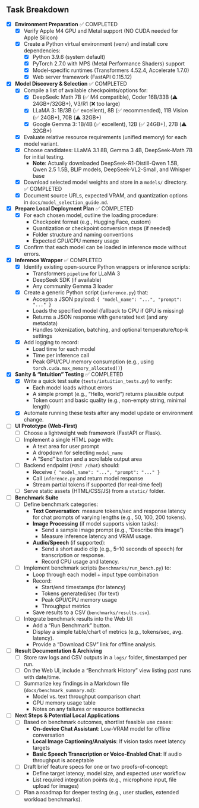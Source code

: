 ## Task Breakdown

- [x] **Environment Preparation** ✅ COMPLETED
  - [x] Verify Apple M4 GPU and Metal support (NO CUDA needed for Apple Silicon)
  - [x] Create a Python virtual environment (venv) and install core dependencies:
    - [x] Python 3.9.6 (system default)
    - [x] PyTorch 2.7.0 with MPS (Metal Performance Shaders) support
    - [x] Model-specific runtimes (Transformers 4.52.4, Accelerate 1.7.0)
    - [x] Web server framework (FastAPI 0.115.12)
- [x] **Model Discovery & Selection** ✅ COMPLETED
  - [x] Compile a list of available checkpoints/options for:
    - [x] DeepSeek: Math 7B (✅ M4 compatible), Coder 16B/33B (⚠️ 24GB+/32GB+), V3/R1 (❌ too large)
    - [x] LLaMA 3: 1B/3B (✅ excellent), 8B (✅ recommended), 11B Vision (✅ 24GB+), 70B (⚠️ 32GB+)
    - [x] Google Gemma 3: 1B/4B (✅ excellent), 12B (✅ 24GB+), 27B (⚠️ 32GB+)
  - [x] Evaluate relative resource requirements (unified memory) for each model variant.
  - [x] Choose candidates: LLaMA 3.1 8B, Gemma 3 4B, DeepSeek-Math 7B for initial testing.
    - **Note**: Actually downloaded DeepSeek-R1-Distill-Qwen 1.5B, Qwen 2.5 1.5B, BLIP models, DeepSeek-VL2-Small, and Whisper base
  - [x] Download selected model weights and store in a `models/` directory. ✅ COMPLETED
  - [x] Document source URLs, expected VRAM, and quantization options in `docs/model_selection_guide.md`.
- [x] **Prepare Local Deployment Plan** ✅ COMPLETED
  - [x] For each chosen model, outline the loading procedure:
    - Checkpoint format (e.g., Hugging Face, custom)
    - Quantization or checkpoint conversion steps (if needed)
    - Folder structure and naming conventions
    - Expected GPU/CPU memory usage
  - [x] Confirm that each model can be loaded in inference mode without errors.
- [x] **Inference Wrapper** ✅ COMPLETED
  - [x] Identify existing open-source Python wrappers or inference scripts:
    - Transformers `pipeline` for LLaMA 3
    - DeepSeek SDK (if available)
    - Any community Gemma 3 loader
  - [x] Create a generic Python script (`inference.py`) that:
    - Accepts a JSON payload: `{ "model_name": "...", "prompt": "..." }`
    - Loads the specified model (fallback to CPU if GPU is missing)
    - Returns a JSON response with generated text (and any metadata)
    - Handles tokenization, batching, and optional temperature/top-k settings
  - [x] Add logging to record:
    - Load time for each model
    - Time per inference call
    - Peak GPU/CPU memory consumption (e.g., using `torch.cuda.max_memory_allocated()`)
- [x] **Sanity & “Intuition” Testing** ✅ COMPLETED
  - [x] Write a quick test suite (`tests/intuition_tests.py`) to verify:
    - Each model loads without errors
    - A simple prompt (e.g., “Hello, world”) returns plausible output
    - Token count and basic quality (e.g., non-empty string, minimal length)
  - [x] Automate running these tests after any model update or environment change.
- [ ] **UI Prototype (Web-First)**
  - [ ] Choose a lightweight web framework (FastAPI or Flask).
  - [ ] Implement a single HTML page with:
    - A text area for user prompt
    - A dropdown for selecting `model_name`
    - A “Send” button and a scrollable output area
  - [ ] Backend endpoint (`POST /chat`) should:
    - Receive `{ "model_name": "...", "prompt": "..." }`
    - Call `inference.py` and return model response
    - Stream partial tokens if supported (for real-time feel)
  - [ ] Serve static assets (HTML/CSS/JS) from a `static/` folder.
- [ ] **Benchmark Suite**
  - [ ] Define benchmark categories:
    - **Text Conversation**: measure tokens/sec and response latency for chat prompts of varying lengths (e.g., 50, 100, 200 tokens).
    - **Image Processing** (if model supports vision tasks):
      - Send a sample image prompt (e.g., “Describe this image”)
      - Measure inference latency and VRAM usage.
    - **Audio/Speech** (if supported):
      - Send a short audio clip (e.g., 5–10 seconds of speech) for transcription or response.
      - Record CPU usage and latency.
  - [ ] Implement benchmark scripts (`benchmarks/run_bench.py`) to:
    - Loop through each model + input type combination
    - Record:  
      - Start/end timestamps (for latency)  
      - Tokens generated/sec (for text)  
      - Peak GPU/CPU memory usage  
      - Throughput metrics
    - Save results to a CSV (`benchmarks/results.csv`).
  - [ ] Integrate benchmark results into the Web UI:
    - Add a “Run Benchmark” button.
    - Display a simple table/chart of metrics (e.g., tokens/sec, avg. latency).
    - Provide a “Download CSV” link for offline analysis.
- [ ] **Result Documentation & Archiving**
  - [ ] Store raw logs and CSV outputs in a `logs/` folder, timestamped per run.
  - [ ] On the Web UI, include a “Benchmark History” view listing past runs with date/time.
  - [ ] Summarize key findings in a Markdown file (`docs/benchmark_summary.md`):
    - Model vs. text throughput comparison chart
    - GPU memory usage table
    - Notes on any failures or resource bottlenecks
- [ ] **Next Steps & Potential Local Applications**
  - [ ] Based on benchmark outcomes, shortlist feasible use cases:
    - **On-device Chat Assistant**: Low-VRAM model for offline conversation
    - **Local Image Captioning/Analysis**: If vision tasks meet latency targets
    - **Basic Speech Transcription or Voice-Enabled Chat**: If audio throughput is acceptable
  - [ ] Draft brief feature specs for one or two proofs-of-concept:
    - Define target latency, model size, and expected user workflow
    - List required integration points (e.g., microphone input, file upload for images)
  - [ ] Plan a roadmap for deeper testing (e.g., user studies, extended workload benchmarks).